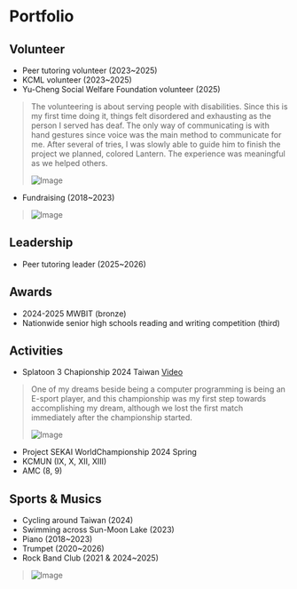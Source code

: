 # Portfolio

## Volunteer
- Peer tutoring volunteer (2023~2025)
- KCML volunteer (2023~2025)
- Yu-Cheng Social Welfare Foundation volunteer (2025)
> The volunteering is about serving people with disabilities. Since this is my first time doing it, things felt disordered and exhausting as the person I served has deaf. The only way of communicating is with hand gestures since voice was the main method to communicate for me. After several of tries, I was slowly able to guide him to finish the project we planned, colored Lantern. The experience was meaningful as we helped others.
> 
> ![Image](https://github.com/user-attachments/assets/9f1ad920-86f4-4ca3-abf5-700f37ce1419)
- Fundraising (2018~2023)
> ![Image](https://github.com/user-attachments/assets/6c8d804c-9f79-4983-b91b-cda1237ee7d1)

## Leadership
- Peer tutoring leader (2025~2026)

## Awards
- 2024-2025 MWBIT (bronze)
- Nationwide senior high schools reading and writing competition (third)

## Activities
- Splatoon 3 Chapionship 2024 Taiwan
  [Video](https://www.youtube.com/watch?v=jjpUPVmEDZ4&t=16790s)
> One of my dreams beside being a computer programming is being an E-sport player, and this championship was my first step towards accomplishing my dream, although we lost the first match immediately after the championship started.
> 
> ![Image](https://github.com/user-attachments/assets/91dd7b30-8f0a-49fa-973e-589efd28c258)
- Project SEKAI WorldChampionship 2024 Spring
- KCMUN (IX, X, XII, XIII)
- AMC (8, 9)

## Sports & Musics
- Cycling around Taiwan (2024)
- Swimming across Sun-Moon Lake (2023)
- Piano (2018~2023)
- Trumpet (2020~2026)
- Rock Band Club (2021 & 2024~2025)
> ![Image](https://github.com/user-attachments/assets/004d5228-cd98-4b39-af69-2f3c82d23f8a)

